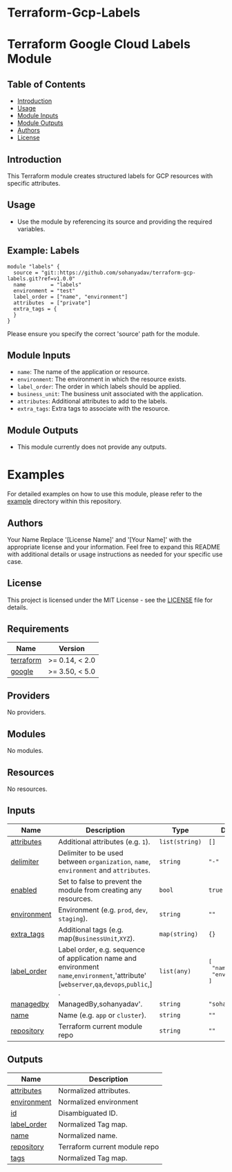 # Terraform-Gcp-Labels
# Terraform Google Cloud Labels Module

## Table of Contents
- [Introduction](#introduction)
- [Usage](#usage)
- [Module Inputs](#module-inputs)
- [Module Outputs](#module-outputs)
- [Authors](#authors)
- [License](#license)

## Introduction
This Terraform module creates structured labels for GCP resources with specific attributes.

## Usage

- Use the module by referencing its source and providing the required variables.
## Example: Labels
```hcl
module "labels" {
  source = "git::https://github.com/sohanyadav/terraform-gcp-labels.git?ref=v1.0.0"
  name        = "labels"
  environment = "test"
  label_order = ["name", "environment"]
  attributes  = ["private"]
  extra_tags = {
  }
}
```
Please ensure you specify the correct 'source' path for the module.

## Module Inputs

- `name`: The name of the application or resource.
- `environment`: The environment in which the resource exists.
- `label_order`: The order in which labels should be applied.
- `business_unit`: The business unit associated with the application.
- `attributes`: Additional attributes to add to the labels.
- `extra_tags`: Extra tags to associate with the resource.

## Module Outputs
- This module currently does not provide any outputs.

# Examples
For detailed examples on how to use this module, please refer to the [example](https://github.com/sohanyadav/terraform-gcp-labels/tree/master/_example) directory within this repository.

## Authors
Your Name
Replace '[License Name]' and '[Your Name]' with the appropriate license and your information. Feel free to expand this README with additional details or usage instructions as needed for your specific use case.

## License
This project is licensed under the MIT License - see the [LICENSE](https://github.com/sohanyadav/terraform-gcp-labels/blob/master/LICENSE) file for details.



<!-- BEGIN_TF_DOCS -->
## Requirements

| Name | Version |
|------|---------|
| <a name="requirement_terraform"></a> [terraform](#requirement\_terraform) | >= 0.14, < 2.0 |
| <a name="requirement_google"></a> [google](#requirement\_google) | >= 3.50, < 5.0 |

## Providers

No providers.

## Modules

No modules.

## Resources

No resources.

## Inputs

| Name | Description                                                                                                                             | Type | Default                                           | Required |
|------|-----------------------------------------------------------------------------------------------------------------------------------------|------|---------------------------------------------------|:--------:|
| <a name="input_attributes"></a> [attributes](#input\_attributes) | Additional attributes (e.g. `1`).                                                                                                       | `list(string)` | `[]`                                              | no |
| <a name="input_delimiter"></a> [delimiter](#input\_delimiter) | Delimiter to be used between `organization`, `name`, `environment` and `attributes`.                                                    | `string` | `"-"`                                             | no |
| <a name="input_enabled"></a> [enabled](#input\_enabled) | Set to false to prevent the module from creating any resources.                                                                         | `bool` | `true`                                            | no |
| <a name="input_environment"></a> [environment](#input\_environment) | Environment (e.g. `prod`, `dev`, `staging`).                                                                                            | `string` | `""`                                              | no |
| <a name="input_extra_tags"></a> [extra\_tags](#input\_extra\_tags) | Additional tags (e.g. map(`BusinessUnit`,`XYZ`).                                                                                        | `map(string)` | `{}`                                              | no |
| <a name="input_label_order"></a> [label\_order](#input\_label\_order) | Label order, e.g. sequence of application name and environment `name`,`environment`,'attribute' [`webserver`,`qa`,`devops`,`public`,] . | `list(any)` | <pre>[<br>  "name",<br>  "environment"<br>]</pre> | no |
| <a name="input_managedby"></a> [managedby](#input\_managedby) | ManagedBy,sohanyadav'.                                                                                                                  | `string` | `"sohanyadav'."`                                  | no |
| <a name="input_name"></a> [name](#input\_name) | Name  (e.g. `app` or `cluster`).                                                                                                        | `string` | `""`                                              | no |
| <a name="input_repository"></a> [repository](#input\_repository) | Terraform current module repo                                                                                                           | `string` | `""`                                              | no |

## Outputs

| Name | Description |
|------|-------------|
| <a name="output_attributes"></a> [attributes](#output\_attributes) | Normalized attributes. |
| <a name="output_environment"></a> [environment](#output\_environment) | Normalized environment |
| <a name="output_id"></a> [id](#output\_id) | Disambiguated ID. |
| <a name="output_label_order"></a> [label\_order](#output\_label\_order) | Normalized Tag map. |
| <a name="output_name"></a> [name](#output\_name) | Normalized name. |
| <a name="output_repository"></a> [repository](#output\_repository) | Terraform current module repo |
| <a name="output_tags"></a> [tags](#output\_tags) | Normalized Tag map. |
<!-- END_TF_DOCS -->